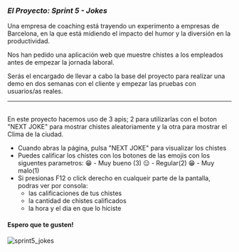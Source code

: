 <b><h3>*El Proyecto: Sprint 5 - Jokes*</h3></b>
Una empresa de coaching está trayendo un experimento a empresas de Barcelona, en la que está midiendo el impacto del humor y la diversión en la productividad.

Nos han pedido una aplicación web que muestre chistes a los empleados antes de empezar la jornada laboral.

Serás el encargado de llevar a cabo la base del proyecto para realizar una demo en dos semanas con el cliente y empezar las pruebas con usuarios/as reales.
-- - - - - - - - - - - - - - - - - - - - - -  -
<br>
En este proyecto hacemos uso de 3 apis; 2 para utilizarlas con el boton "NEXT JOKE" para mostrar chistes aleatoriamente y la otra para mostrar el Clima de la ciudad.
<ul><li>Cuando abras la página, pulsa "NEXT JOKE" para visualizar los chistes</li>
<li>Puedes calificar los chistes con los botones de las emojis con los siguentes parametros:
😁 - Muy bueno (3)
😑 - Regular(2)
😁 - Muy malo(1)
</li>
<li>Si presionas F12 o click derecho en cualqueir parte de la pantalla, podras ver por consola: 
<ul><li>las calificaciones de tus chistes</li>
<li> la cantidad de chistes calificados</li>
<li>la hora y el dia en que lo hiciste</li></ul></li>
</ul>
<h4>Espero que te gusten!</h4>

![sprint5_jokes](https://user-images.githubusercontent.com/94227693/178836555-14cace0c-4d0e-4417-ac26-38b31beae5db.jpg)
